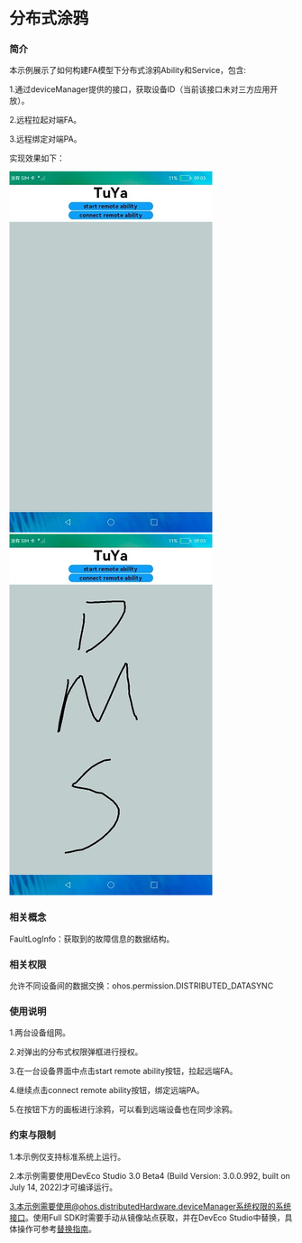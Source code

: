 # 分布式涂鸦

### 简介

本示例展示了如何构建FA模型下分布式涂鸦Ability和Service，包含:

1.通过deviceManager提供的接口，获取设备ID（当前该接口未对三方应用开放）。

2.远程拉起对端FA。

3.远程绑定对端PA。

实现效果如下：

![](screenshots/device/main.png) ![](screenshots/device/tuya.png)

### 相关概念

FaultLogInfo：获取到的故障信息的数据结构。

### 相关权限

允许不同设备间的数据交换：ohos.permission.DISTRIBUTED_DATASYNC

### 使用说明

1.两台设备组网。

2.对弹出的分布式权限弹框进行授权。

3.在一台设备界面中点击start remote ability按钮，拉起远端FA。

4.继续点击connect remote ability按钮，绑定远端PA。

5.在按钮下方的画板进行涂鸦，可以看到远端设备也在同步涂鸦。

### 约束与限制

1.本示例仅支持标准系统上运行。

2.本示例需要使用DevEco Studio 3.0 Beta4 (Build Version: 3.0.0.992, built on July 14, 2022)才可编译运行。

3.本示例需要使用@ohos.distributedHardware.deviceManager系统权限的系统接口。使用Full SDK时需要手动从镜像站点获取，并在DevEco Studio中替换，具体操作可参考[替换指南](https://gitee.com/openharmony/docs/blob/master/zh-cn/application-dev/quick-start/full-sdk-switch-guide.md)。

